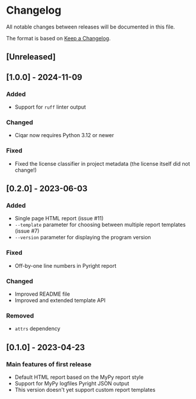 # Changelog

All notable changes between releases will be documented in this file.

The format is based on [Keep a Changelog](https://keepachangelog.com/en/1.0.0/).

## [Unreleased]

## [1.0.0] - 2024-11-09

### Added
- Support for `ruff` linter output

### Changed
- Ciqar now requires Python 3.12 or newer

### Fixed
- Fixed the license classifier in project metadata (the license itself did not change!)

## [0.2.0] - 2023-06-03

### Added
- Single page HTML report (issue #11)
- `--template` parameter for choosing between multiple report templates (issue #7)
- `--version` parameter for displaying the program version

### Fixed
- Off-by-one line numbers in Pyright report

### Changed
- Improved README file
- Improved and extended template API

### Removed
- `attrs` dependency

## [0.1.0] - 2023-04-23

### Main features of first release
- Default HTML report based on the MyPy report style
- Support for MyPy logfiles Pyright JSON output
- This version doesn't yet support custom report templates
